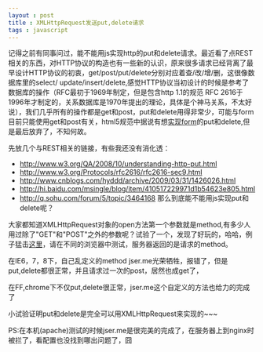 ```yaml
---
layout : post 
title : XMLHttpRequest发送put,delete请求
tags : javascript
---
```


记得之前有同事问过，能不能用js实现http的put和delete请求。最近看了点REST相关的东西，对HTTP协议的构造也有一些新的认识，原来很多请求已经背离了最早设计HTTP协议的初衷，get/post/put/delete分别对应着查/改/增/删，这很像数据库里的select/ update/insert/delete,感觉HTTP协议当初设计的时候是参考了数据库的操作（RFC最初于1969年制定，但是包含http 1.1的规范 RFC 2616于1996年才制定的，关系数据库是1970年提出的理论，具体是个神马关系，不太好说），我们几乎所有的操作都是get和post，put和delete用得非常少，可能与form目前只能使用get和post有关，html5规范中据说有想[实现form](http://www.w3.org/TR/html5/association-of-controls-and-forms.html#attr-fs-method)的put和delete,但是最后放弃了，不知何故。

先放几个与REST相关的链接，有些我还没有消化透：

* http://www.w3.org/QA/2008/10/understanding-http-put.html
* http://www.w3.org/Protocols/rfc2616/rfc2616-sec9.html
* http://www.cnblogs.com/hyddd/archive/2009/03/31/1426026.html
* http://hi.baidu.com/msingle/blog/item/410517229971d1b54623e805.html
* http://q.sohu.com/forum/5/topic/3464168
那么到底能不能用js实现put和delete呢？

大家都知道XMLHttpRequest对象的open方法第一个参数就是method,有多少人用过除了"GET"和"POST"之外的参数呢？试验了一个，发现了好玩的，哈哈，例子猛击[这里](/demos/1343967804284_httpmethod_test.html "点开看看呗")，请在不同的浏览器中测试，服务器返回的是请求的method。


在IE6，7，8下，自己乱定义的method jser.me光荣牺牲，报错了，但是put,delete都很正常，并且请求过一次的post，居然也成get了，

在FF,chrome下不仅put,delete很正常，jser.me这个自定义的方法也给力的完成了

小试验证明put和delete是完全可以用XMLHttpRequest来实现的~~~

PS:在本机(apache)测试的时候jser.me是很完美的完成了，在服务器上到nginx时被拦了，看配置也没找到哪出问题了，囧
